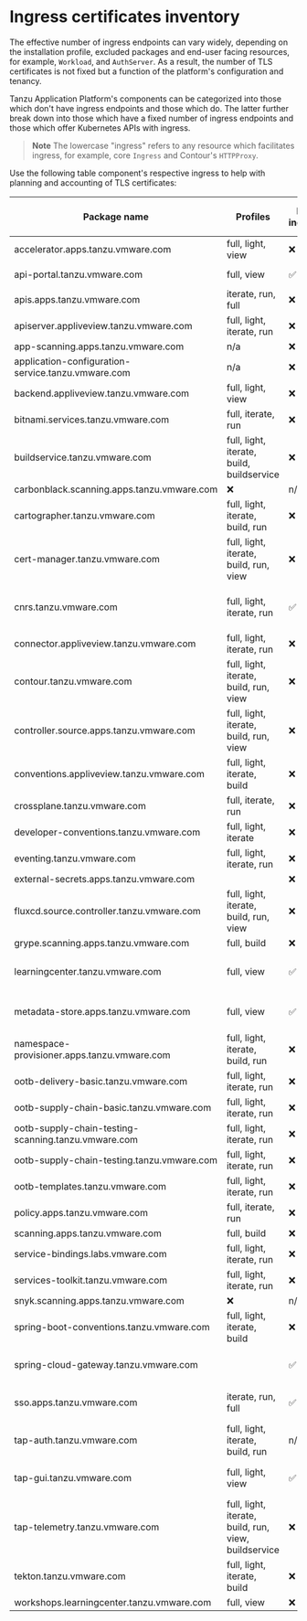 # Ingress certificates inventory

The effective number of ingress endpoints can vary widely, depending on the
installation profile, excluded packages and end-user facing resources, for example,
`Workload`, and `AuthServer`. As a result, the number of TLS certificates is not
fixed but a function of the platform's configuration and tenancy.

Tanzu Application Platform's components can be categorized into those which don't have ingress
endpoints and those which do. The latter further break down into those which
have a fixed number of ingress endpoints and those which offer Kubernetes APIs
with ingress.

>**Note** The lowercase "ingress" refers to any resource which facilitates
>ingress, for example, core `Ingress` and Contour's `HTTPProxy`.

Use the following table component's respective ingress
to help with planning and accounting of TLS certificates:

Package name | Profiles | Has ingress | Ingress purpose | Supports ingress issuer | Supports wildcards | # of ingress | SANs | TLS Documentation
---|---|---|---|---|---|---|---|---|
accelerator.apps.tanzu.vmware.com | full, light, view | ❌ | n/a | n/a | n/a | n/a | n/a | n/a |
api-portal.tanzu.vmware.com | full, view | ✅ | Serves the API portal | |  | `1` | `api-portal.<ingress-domain>` (configurable) | [docs](../../../api-portal/about.hbs.md)
apis.apps.tanzu.vmware.com | iterate, run, full | ❌ | n/a | n/a | n/a | n/a | n/a | n/a |
apiserver.appliveview.tanzu.vmware.com | full, light, iterate, run | ❌ | n/a | n/a | n/a | n/a | n/a | n/a |
app-scanning.apps.tanzu.vmware.com  | n/a | ❌ | n/a | n/a | n/a | n/a | n/a | n/a |
application-configuration-service.tanzu.vmware.com | n/a | ❌ | n/a | n/a | n/a | n/a | n/a | n/a |
backend.appliveview.tanzu.vmware.com | full, light, view | ❌ | n/a | n/a | n/a | n/a | n/a | n/a |
bitnami.services.tanzu.vmware.com | full, iterate, run | ❌ | n/a | n/a | n/a | n/a | n/a | n/a |
buildservice.tanzu.vmware.com | full, light, iterate, build, buildservice | ❌  | n/a | n/a | n/a | n/a | n/a | n/a |
carbonblack.scanning.apps.tanzu.vmware.com | ❌ | n/a |n/a |n/a |n/a | n/a | n/a |n /a |
cartographer.tanzu.vmware.com | full, light, iterate, build, run | ❌ | n/a | n/a | n/a | n/a | n/a | n/a |
cert-manager.tanzu.vmware.com | full, light, iterate, build, run, view | ❌ | n/a | n/a | n/a | n/a | n/a |n/a |
cnrs.tanzu.vmware.com | full, light, iterate, run | ✅ | Instances of Knative's `Service` have ingress | ✅ | ✅ | `# of Services` | SANs depend on the component's `domain_template` (configurable) | [docs](../../../cloud-native-runtimes/about.hbs.md)
connector.appliveview.tanzu.vmware.com | full, light, iterate, run | ❌ | n/a | n/a | n/a | n/a | n/a | n/a |
contour.tanzu.vmware.com | full, light, iterate, build, run, view | ❌ | n/a | n/a | n/a | n/a | n/a | n/a |
controller.source.apps.tanzu.vmware.com | full, light, iterate, build, run, view | ❌ | n/a | n/a | n/a | n/a | n/a | n/a |
conventions.appliveview.tanzu.vmware.com | full, light, iterate, build | ❌ | n/a | n/a | n/a | n/a | n/a | n/a |
crossplane.tanzu.vmware.com | full, iterate, run | ❌ | n/a | n/a | n/a | n/a | n/a | n/a |
developer-conventions.tanzu.vmware.com | full, light, iterate | ❌ | n/a|n/a |n/a |n/a |n/a |n/a |
eventing.tanzu.vmware.com | full, light, iterate, run | ❌ |n/a |n/a |n/a |n/a |n/a |n/a |
external-secrets.apps.tanzu.vmware.com | | ❌ |n/a |n/a |n/a |n/a |n/a |n/a |
fluxcd.source.controller.tanzu.vmware.com | full, light, iterate, build, run, view | ❌ |n/a |n/a |n/a |n/a |n/a |n/a |
grype.scanning.apps.tanzu.vmware.com | full, build | ❌ |n/a |n/a |n/a |n/a |n/a |n/a |
learningcenter.tanzu.vmware.com | full, view | ✅ | Instances [TrainingPortal](../../../learning-center/runtime-environment/training-portal.hbs.md) have ingress | | ✅ (**only** supports wildcards) | `# of TrainingPortal` | `<training-portal>.learningcenter.<ingress-domain>` (configurable) | [docs](../../../learning-center/install-learning-center.hbs.md) |
metadata-store.apps.tanzu.vmware.com | full, view | ✅ | Serves the Supply Chain Security Tools store | ✅ | ✅ | `1` | `metadata-store.<ingress-domain>` (configurable) | [docs](../../../scst-store/tls-configuration.hbs.md)
namespace-provisioner.apps.tanzu.vmware.com | full, light, iterate, build, run | ❌ |n/a |n/a |n/a |n/a |n/a |n/a |
ootb-delivery-basic.tanzu.vmware.com | full, light, iterate, run | ❌ |n/a |n/a |n/a |n/a |n/a |n/a |
ootb-supply-chain-basic.tanzu.vmware.com | full, light, iterate, run | ❌ |n/a |n/a |n/a |n/a |n/a |n/a |
ootb-supply-chain-testing-scanning.tanzu.vmware.com | full, light, iterate, run | ❌ |n/a |n/a |n/a |n/a |n/a |n/a |
ootb-supply-chain-testing.tanzu.vmware.com | full, light, iterate, run | ❌ | n/a | n/a | n/a | n/a | n/a | n/a |
ootb-templates.tanzu.vmware.com | full, light, iterate, run | ❌ | n/a | n/a | n/a | n/a | n/a | n/a |
policy.apps.tanzu.vmware.com | full, iterate, run | ❌ |  n/a| n/a| n/a | n/a | n/a | n/a |
scanning.apps.tanzu.vmware.com | full, build | ❌ | n/a | n/a | n/a | n/a | n/a | n/a |
service-bindings.labs.vmware.com | full, light, iterate, run | ❌ | n/a | n/a | n/a | n/a | n/a | n/a |
services-toolkit.tanzu.vmware.com | full, light, iterate, run | ❌ | n/a | n/a | n/a | n/a | n/a | n/a |
snyk.scanning.apps.tanzu.vmware.com | ❌ | n/a | n/a | n/a | n/a | n/a | n/a | n/a |
spring-boot-conventions.tanzu.vmware.com | full, light, iterate, build | ❌ | n/a | n/a | n/a | n/a | n/a | n/a |
spring-cloud-gateway.tanzu.vmware.com | | ✅ | Instances of [SpringCloudGateway](../../../spring-cloud-gateway/about.hbs.md) have ingress | | ✅ | `# of SpringCloudGateway` | configurable | [docs](../../../spring-cloud-gateway/about.hbs.md) |
sso.apps.tanzu.vmware.com | iterate, run, full | ✅ | Instances of [AuthServer](../../../app-sso/service-operators/index.hbs.md) have ingress | ✅ | ✅ | `# of AuthServer` | SANs depend on the component's `domain_template` | [docs](../../../app-sso/service-operators/issuer-uri-and-tls.hbs.md)
tap-auth.tanzu.vmware.com | full, light, iterate, build, run | n/a | n/a | n/a | n/a | n/a | n/a | n/a |
tap-gui.tanzu.vmware.com | full, light, view | ✅ | Serves the platform-internal developer and service portal | ✅ | ✅ | `1` | `tap-gui.<ingress-domain>` (configurable) | [docs](../../../tap-gui/tls/overview.hbs.md)
tap-telemetry.tanzu.vmware.com | full, light, iterate, build, run, view, buildservice | ❌ | n/a | n/a | n/a | n/a | n/a | n/a |
tekton.tanzu.vmware.com | full, light, iterate, build | ❌ | n/a | n/a | n/a | n/a | n/a | n/a |
workshops.learningcenter.tanzu.vmware.com | full, view | ❌ | n/a | n/a | n/a | n/a | n/a | n/a |
